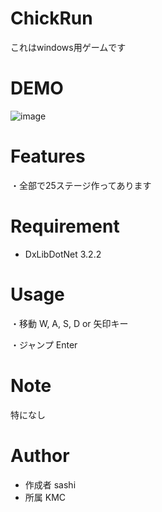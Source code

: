 # ChickRun

これはwindows用ゲームです
 
# DEMO
 
![image](https://user-images.githubusercontent.com/82739042/126602479-b634eb89-6a26-4c62-8ba3-560d22d5a1f8.png)

 
# Features
 
・全部で25ステージ作ってあります

# Requirement
 
* DxLibDotNet 3.2.2

# Usage
 
・移動 W, A, S, D or 矢印キー

・ジャンプ Enter
 
 
# Note
 
特になし
 
# Author
 
* 作成者 sashi
* 所属 KMC
 
